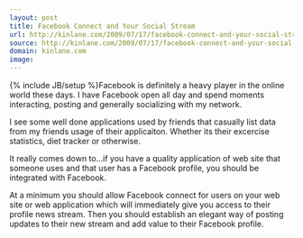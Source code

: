 ```yaml
---
layout: post
title: Facebook Connect and Your Social Stream
url: http://kinlane.com/2009/07/17/facebook-connect-and-your-social-stream/
source: http://kinlane.com/2009/07/17/facebook-connect-and-your-social-stream/
domain: kinlane.com
image: 
---
```

{% include JB/setup %}Facebook is definitely a heavy player in the online world these days. I have Facebook open all day and spend moments interacting, posting and generally socializing with my network.<p></p>
I see some well done applications used by friends that casually list data from my friends usage of their applicaiton. Whether its their excercise statistics, diet tracker or otherwise.<p></p>
It really comes down to...if you have a quality application of web site that someone uses and that user has a Facebook profile, you should be integrated with Facebook.<p></p>
At a minimum you should allow Facebook connect for users on your web site or web application which will immediately give you access to their profile news stream. Then you should establish an elegant way of posting updates to their new stream and add value to their Facebook profile.
